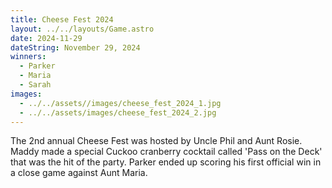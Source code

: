 ```yaml
---
title: Cheese Fest 2024
layout: ../../layouts/Game.astro
date: 2024-11-29
dateString: November 29, 2024
winners:
  - Parker
  - Maria
  - Sarah
images:
  - ../../assets//images/cheese_fest_2024_1.jpg
  - ../../assets/images/cheese_fest_2024_2.jpg
---
```

The 2nd annual Cheese Fest was hosted by Uncle Phil and Aunt Rosie. Maddy made a special Cuckoo cranberry cocktail called 'Pass on the Deck' that was the hit of the party. Parker ended up scoring his first official win in a close game against Aunt Maria.
